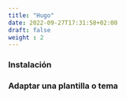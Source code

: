 ```yaml
---
title: "Hugo"
date: 2022-09-27T17:31:58+02:00
draft: false
weight : 2
---
```


### Instalación



### Adaptar una plantilla o tema

